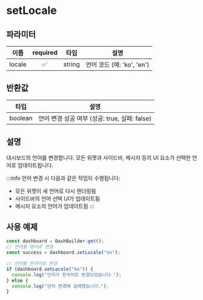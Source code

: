 # setLocale

## 파라미터

| 이름 | required | 타입 | 설명 |
| ---- |:--:| ------ | ------------------------- |
| locale | ✅ | string | 언어 코드 (예: 'ko', 'en') |

## 반환값

| 타입 | 설명 |
| ------ | ------------------------- |
| boolean | 언어 변경 성공 여부 (성공: true, 실패: false) |

## 설명
대시보드의 언어를 변경합니다. 모든 위젯과 사이드바, 메시지 등의 UI 요소가 선택한 언어로 업데이트됩니다.

:::info
언어 변경 시 다음과 같은 작업이 수행됩니다:
- 모든 위젯이 새 언어로 다시 렌더링됨
- 사이드바의 언어 선택 UI가 업데이트됨
- 메시지 요소의 언어가 업데이트됨
:::

## 사용 예제

```javascript
const dashboard = DashBuilder.get();
// 언어를 영어로 변경
const success = dashboard.setLocale("en");

// 언어를 한국어로 변경
if (dashboard.setLocale("ko")) {
  console.log("언어가 한국어로 변경되었습니다.");
} else {
  console.log("언어 변경에 실패했습니다.");
}
```
